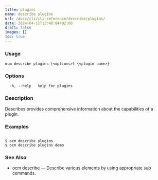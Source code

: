 ```yaml
---
title: plugins
name: describe plugins
url: /docs/cli/cli-reference/describe/plugins/
date: 2024-04-11T12:48:04+02:00
draft: false
images: []
toc: true
---
```

### Usage

```
ocm describe plugins [<options>] {<plugin name>}
```

### Options

```
  -h, --help   help for plugins
```

### Description


Describes provides comprehensive information about the capabilities of
a plugin.


### Examples

```

$ ocm describe plugins
$ ocm describe plugins demo

```

### See Also

* [ocm describe](/docs/cli/cli-reference/describe)	 &mdash; Describe various elements by using appropriate sub commands.

